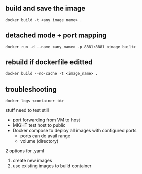 ## build and save the image
`docker build -t <any image name> .`


## detached mode + port mapping
`docker run -d --name <any_name> -p 8881:8881 <image built>`


## rebuild if dockerfile editted
`docker build --no-cache -t <image_name> .`


## troubleshooting
`docker logs <container id>`


stuff need to test still
- port forwarding from VM to host
- MIGHT test host to public
- Docker compose to deploy all images with configured ports
    - ports can do avail range
    - volume (directory)


2 options for .yaml
1. create new images
2. use existing images to build container
